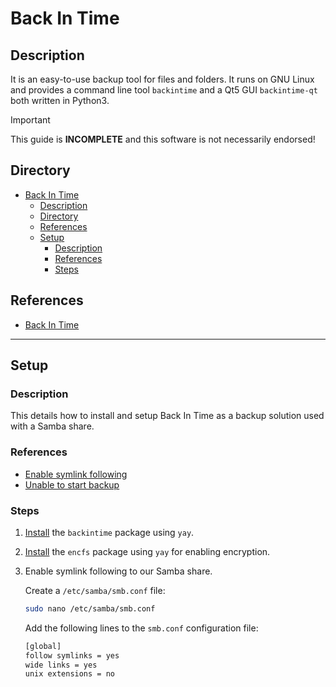# Back In Time

## Description

It is an easy-to-use backup tool for files and folders. It runs on GNU Linux and provides a command line tool `backintime` and a Qt5 GUI `backintime-qt` both written in Python3.

> [!IMPORTANT]  
> This guide is **INCOMPLETE** and this software is not necessarily endorsed!

## Directory

- [Back In Time](#back-in-time)
  - [Description](#description)
  - [Directory](#directory)
  - [References](#references)
  - [Setup](#setup)
    - [Description](#description-1)
    - [References](#references-1)
    - [Steps](#steps)

## References

- [Back In Time](https://github.com/bit-team/backintime)

---

## Setup

### Description

This details how to install and setup Back In Time as a backup solution used with a Samba share.

### References

- [Enable symlink following](https://wiki.archlinux.org/title/samba#Enable_symlink_following)
- [Unable to start backup](https://github.com/bit-team/backintime/issues/1253#issuecomment-1126770876)

### Steps

1. [Install](yay.md#install) the `backintime` package using `yay`.

2. [Install](yay.md#install) the `encfs` package using `yay` for enabling encryption.

3. Enable symlink following to our Samba share.

    Create a `/etc/samba/smb.conf` file:

    ```sh
    sudo nano /etc/samba/smb.conf
    ```

    Add the following lines to the `smb.conf` configuration file:

    ```sh
    [global]
    follow symlinks = yes
    wide links = yes
    unix extensions = no
    ```
